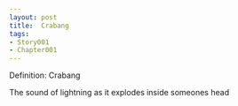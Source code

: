 ```yaml
---
layout: post
title:  Crabang
tags:
- Story001
- Chapter001
---
```


Definition: Crabang

The sound of lightning as it explodes inside someones head


